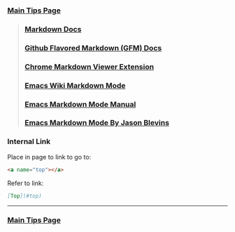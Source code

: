 <script>
// This doesn't work because HTML is generated after page load 
function otherTabLink() {
	var links = document.links;

	for (var i = 0, linksLength = links.length; i < linksLength; i++) {
		if (links[i].hostname != window.location.hostname) {
			links[i].target = '_blank';
		}
		console.log("Link: ", links[i].hostname);
	}
}
document.onload = otherTabLink();

</script>

### [Main Tips Page](https://github.com/sethfuller/tips/blob/main/tech_tips/main_tech_tips.md)



> ### [Markdown Docs](https://www.markdownguide.org/)
> ### [Github Flavored Markdown (GFM) Docs](https://github.github.com/gfm/)
> ### [Chrome Markdown Viewer Extension](https://github.com/simov/markdown-viewer)
> ### [Emacs Wiki Markdown Mode](https://www.emacswiki.org/emacs/MarkdownMode)
> ### [Emacs Markdown Mode Manual](https://leanpub.com/markdown-mode/read)
> ### [Emacs Markdown Mode By Jason Blevins](https://jblevins.org/projects/markdown-mode/)

### Internal Link
Place in page to link to go to:

```html
<a name="top"></a>
```

Refer to link:

```markdown
[Top](#top)
```

----------

### [Main Tips Page](https://github.com/sethfuller/tips/blob/main/tech_tips/main_tech_tips.md)

